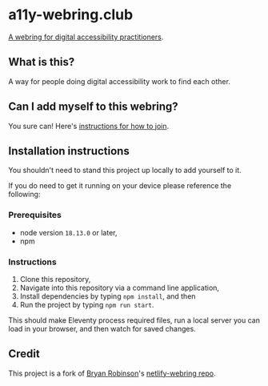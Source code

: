 # a11y-webring.club

[A webring for digital accessibility practitioners](https://a11y-webring.club/).

## What is this?

A way for people doing digital accessibility work to find each other.

## Can I add myself to this webring?

You sure can! Here's [instructions for how to join](https://a11y-webring.club#join-this-webring).

## Installation instructions

You shouldn't need to stand this project up locally to add yourself to it.

If you do need to get it running on your device please reference the following:

### Prerequisites

- node version `18.13.0` or later,
- npm

### Instructions

1. Clone this repository,
1. Navigate into this repository via a command line application,
1. Install dependencies by typing `npm install`, and then
1. Run the project by typing `npm run start`.

This should make Eleventy process required files, run a local server you can load in your browser, and then watch for saved changes.

## Credit

This project is a fork of [Bryan Robinson](http://bryanlrobinson.com)'s [netlify-webring repo](https://github.com/brob/netlify-webring).
